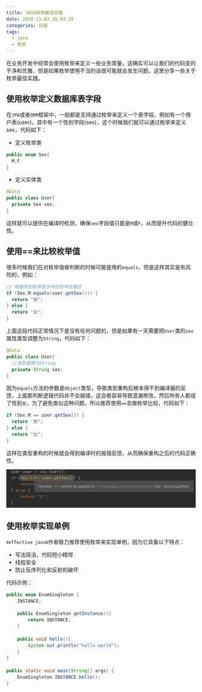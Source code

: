 ```yaml
---
title: JAVA枚举最佳实践
date: 2020-11-03 15:03:29
categories: 后端
tags:
  - java
  - 枚举
---
```


在业务开发中经常会使用枚举来定义一些业务常量，这确实可以让我们的代码变的干净和优雅，但是如果枚举使用不当的话很可能就会发生问题，这里分享一些关于枚举最佳实践。

<!--more-->

## 使用枚举定义数据库表字段

在`JPA`或者`ORM`框架中，一般都是支持通过枚举来定义一个表字段，例如有一个用户表(user)，其中有一个性别字段(sex)，这个时候我们就可以通过枚举来定义 sex，代码如下：

- 定义枚举类

```java
public enum Sex{
  M,F
}
```

- 定义实体类

```java
@Data
public class User{
  private Sex sex;
}
```

这样就可以提供在编译时检测，确保`sex`字段值只能是`M`或`F`，从而提升代码的健壮性。

## 使用==来比较枚举值

很多时候我们在对枚举值做判断的时候可能是用的`equals`，但是这样其实是有风险的，例如：

```java
// 根据性别枚举显示对应的中文描述
if (Sex.M.equals(user.getSex())) {
  return "男";
} else {
  return "女";
}
```

上面这段代码正常情况下是没有任何问题的，但是如果有一天需要把`User`类的`sex`属性类型调整为`String`，代码如下：

```java
@Data
public class User{
  //类型替换为String
  private String sex;
}
```

因为`equals`方法的参数是`Object`类型，导致类型重构后根本得不到编译器的反馈，上面那判断逻辑代码并不会报错，这会极容易导致遗漏修改，然后所有人都成了性别`女`，为了避免类似这种问题，所以推荐使用`==`去做枚举比较，代码如下：

```java
if (Sex.M == user.getSex()) {
  return "男";
} else {
  return "女";
}
```

这样在类型重构的时候就会得到编译时的报错反馈，从而确保重构之后的代码正确性。

![](java-enum-best-practice/2020-11-06-15-14-31.png)

## 使用枚举实现单例

`《effective java》`作者极力推荐使用枚举来实现单例，因为它具备以下特点：

- 写法简洁，代码短小精悍
- 线程安全
- 防止反序列化和反射的破坏

代码示例：

```java
public enum EnumSingleton {
    INSTANCE;

    public EnumSingleton getInstance(){
        return INSTANCE;
    }

    public void hello(){
        System.out.println("hello world");
    }
}

public static void main(String[] args) {
    EnumSingleton.INSTANCE.hello();
}
```


